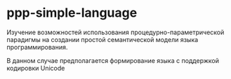# ppp-simple-language

Изучение возможностей использования процедурно-параметрической парадигмы на создании простой семантической модели языка программирования.

В данном случае предполагается формирование языка с поддержкой кодировки Unicode
